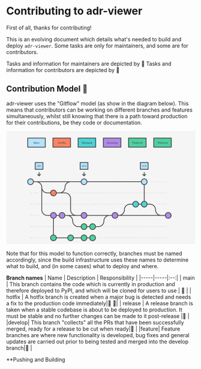 # Contributing to adr-viewer

First of all, thanks for contributing!

This is an evolving document which details what's needed to build and deploy `adr-viewer`.
Some tasks are only for maintainers, and some are for contributors.

Tasks and information for maintainers are depicted by :large_orange_diamond:
Tasks and information for contributors are depicted by :large_blue_diamond:

## Contribution Model :large_blue_diamond:

adr-viewer uses the "Gitflow" model (as show in the diagram below). This means that contributors can be working on different branches and features simultaneously, whilst still knowing that there is a path toward production for their contributions, be they code or documentation.

<img src="images/gitflow.png" />

Note that for this model to function correctly, branches must be named accordingly, since the build infrastructure uses these names to determine what to build, and (in some cases) what to deploy and where.

**Branch names**
| Name | Description | Responsibility |
|-----|-----|:--:|
| main | This branch contains the code which is currently in production and therefore deployed to PyPI, and which will be cloned for users to use |  :large_orange_diamond: |
| hotfix | A hotfix branch is created when a major bug is detected and needs a fix to the production code immediately|:large_orange_diamond: :large_blue_diamond:|
| release | A release branch is taken when a stable codebase is about to be deployed to production. It must be stable and no further changes can be made to it post-release |:large_orange_diamond: |
|develop| This branch "collects" all the PRs that have been successfully merged, ready for a release to be cut when ready|:large_orange_diamond: |
|feature| Feature branches are where new functionality is developed, bug fixes and general updates are carried out prior to being tested and merged into the develop branch|:large_blue_diamond: |


**Pushing and Building
